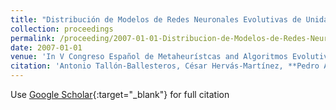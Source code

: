 ```yaml
---
title: "Distribución de Modelos de Redes Neuronales Evolutivas de Unidades Producto para Clasificación"
collection: proceedings
permalink: /proceeding/2007-01-01-Distribucion-de-Modelos-de-Redes-Neuronales-Evolutivas-de-Unidades-Producto-para-Clasificacion
date: 2007-01-01
venue: 'In V Congreso Español de Metaheurístcas and Algoritmos Evolutivos y Bioinspirados (MAEB 2007)'
citation: 'Antonio Tallón-Ballesteros, César Hervás-Martínez, **Pedro Antonio Gutiérrez**, P. Jimenez, &quot;Distribución de Modelos de Redes Neuronales Evolutivas de Unidades Producto para Clasificación.&quot; In V Congreso Español de Metaheurístcas and Algoritmos Evolutivos y Bioinspirados (MAEB 2007), 2007, pp.151--158.'
---
```

Use [Google Scholar](https://scholar.google.com/scholar?q=Distribucion+de+Modelos+de+Redes+Neuronales+Evolutivas+de+Unidades+Producto+para+Clasificacion){:target="_blank"} for full citation
